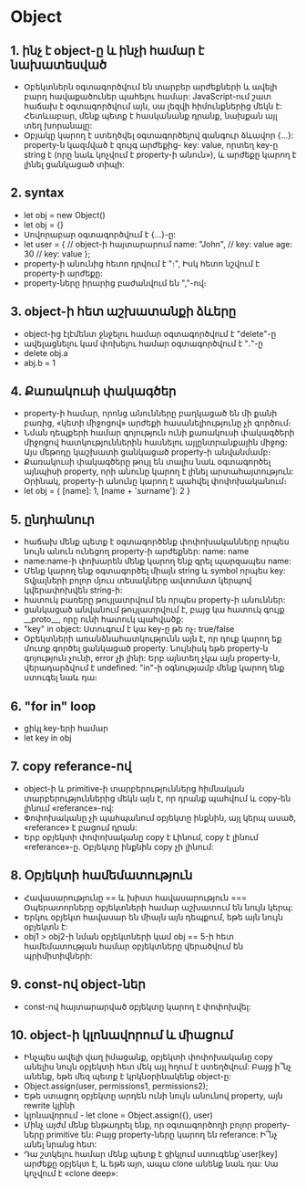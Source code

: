 # Object

## 1. ինչ է object-ը և ինչի համար է նախատեսված

- Օբեկտներն օգտագործվում են տարբեր արժեքների և ավելի բարդ հավաքածուներ պահելու համար: JavaScript-ում շատ հաճախ է օգտագործվում այն, սա լեզվի հիմունքներից մեկն է: Հետևաբար, մենք պետք է հասկանանք դրանք, նախքան այլ տեղ խորանալը:
- Օբյակը կարող է ստեղծվել օգտագործելով գանգուր ձևավոր {...}: property-ն կազմված է զույգ արժեքից- key: value, որտեղ key-ը string է (որը նաև կոչվում է property-ի անուն»), և արժեքը կարող է լինել ցանկացած տիպի:

## 2. syntax

- let obj = new Object()
- let obj = {}
- Սովորաբար օգտագործվում է {...}-ը:
- let user = { // object-ի հայտարարում
  name: "John", // key: value
  age: 30 // key: value
  };
- property-ի անունից հետո դրվում է "։", Իսկ հետո նշվում է property-ի արժեքը:
- property-ները իրարից բաժանվում են ","-ով։

## 3. object-ի հետ աշխատանքի ձևերը

- object-ից էլէմենտ ջնջելու համար օգտագործվում է "delete"-ը
- ավելացնելու կամ փոխելու համար օգտագործվում է "․"-ը
- delete obj.a
- abj.b = 1

## 4. Քառակուսի փակագծեր

- property-ի համար, որոնց անունները բաղկացած են մի քանի բառից, «կետի միջոցով» արժեքի հասանելիությունը չի գործում։
- Նման դեպքերի համար գոյություն ունի քառակուսի փակագծերի միջոցով հատկություններին հասնելու այլընտրանքային միջոց: Այս մեթոդը կաշխատի ցանկացած property-ի անվանմամբ։
- Քառակուսի փակագծերը թույլ են տալիս նաև օգտագործել այնպիսի property, որի անունը կարող է լինել արտահայտություն: Օրինակ, property-ի անունը կարող է պահվել փոփոխականում։
- let obj = { [name]: 1, [name + 'surname']: 2 }

## 5. ընդհանուր

- հաճախ մենք պետք է օգտագործենք փոփոխականները որպես նույն անուն ունեցող property-ի արժեքներ: name: name
- name:name-ի փոխարեն մենք կարող ենք գրել պարզապես name:
- Մենք կարող ենք օգտագործել միայն string և symbol որպես key: Տվյալների բոլոր մյուս տեսակները ավտոմատ կերպով կվերափոխվեն string-ի:
- հատուկ բառերը թույլատրվում են որպես property-ի անուններ:
- ցանկացած անվանում թույլատրվում է, բայց կա հատուկ գույք \_\_proto\_\_, որը ունի հատուկ պահվածք:
- "key" in object: Ստուգում է կա key-ը թե ոչ։ true/false
- Օբեկտների առանձնահատկությունն այն է, որ դուք կարող եք մուտք գործել ցանկացած property: Նույնիսկ եթե property-ն գոյություն չունի, error չի լինի: Երբ այնտեղ չկա այն property-ն, վերադարձվում է undefined: "in"-ի օգնությամբ մենք կարող ենք ստուգել նաև դա։

## 6. "for in" loop

- ցիկլ key-երի համար
- let key in obj

## 7. copy referance-ով

- object-ի և primitive-ի տարբերություններց հիմնական տարբերություններից մեկն այն է, որ դրանք պահվում և copy-են լինում «referance»-ով:
- Փոփոխականը չի պահպանում օբյեկտը ինքնին, այլ կերպ ասած, «referance» է բացում դրան:
- Երբ օբյեկտի փոփոխականը copy է Լինում, copy է լինում «referance»-ը. Օբյեկտը ինքնին copy չի լինում:

## 8. Օբյեկտի համեմատություն

- Հավասարությունը == և խիստ հավասարություն === Օպերատորները օբյեկտների համար աշխատում են նույն կերպ:
- Երկու օբյեկտ հավասար են միայն այն դեպքում, եթե այն նույն օբյեկտն է:
- obj1 > obj2-ի նման օբյեկտների կամ obj == 5-ի հետ համեմատության համար օբյեկտները վերածվում են պրիմիտիվների:

## 9. const-ով object-ներ

- const-ով հայտարարված օբյեկտը կարող է փոփոխվել:

## 10. object-ի կլոնավորում և միացում

- Ինչպես ավելի վաղ իմացանք, օբյեկտի փոփոխականը copy անելիս նույն օբյեկտի հետ մեկ այլ հղում է ստեղծվում: Բայց ի՞նչ անենք, եթե մեզ պետք է կրկնօրինակենք object-ը:
- Object.assign(user, permissions1, permissions2);
- Եթե ​​ստացող օբյեկտը արդեն ունի նույն անունով property, այն rewrite կլինի
- կլոնավորում - let clone = Object.assign({}, user)
- Մինչ այժմ մենք ենթադրել ենք, որ օգտագործողի բոլոր property-ները primitive են: Բայց property-ները կարող են referance: Ի՞նչ անել նրանց հետ:
- Դա շտկելու համար մենք պետք է ցիկլում ստուգենք`user[key] արժեքը օբյեկտ է, և եթե այո, ապա clone անենք նաև դա: Սա կոչվում է «clone deep»:
